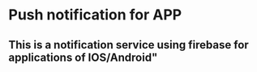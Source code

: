 # Push notification for APP

## This is a notification service using firebase for applications of IOS/Android"
